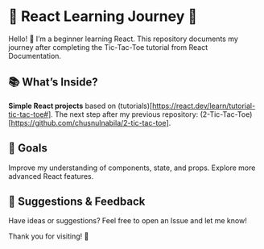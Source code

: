# 🌟 React Learning Journey 🚀
Hello! 👋 I’m a beginner learning React. This repository documents my journey after completing the Tic-Tac-Toe tutorial from React Documentation.

## 📚 What’s Inside?
**Simple React projects** based on (tutorials)[https://react.dev/learn/tutorial-tic-tac-toe#].
The next step after my previous repository: (2-Tic-Tac-Toe)[https://github.com/chusnulnabila/2-tic-tac-toe].
## 🚀 Goals
Improve my understanding of components, state, and props.
Explore more advanced React features.
## 🤝 Suggestions & Feedback
Have ideas or suggestions? Feel free to open an Issue and let me know!

Thank you for visiting! 🌟

